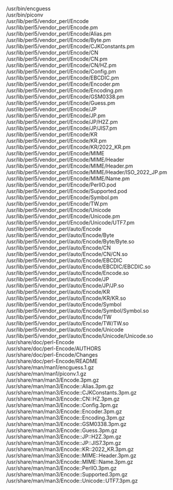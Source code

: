 /usr/bin/encguess  
/usr/bin/piconv  
/usr/lib/perl5/vendor\_perl/Encode  
/usr/lib/perl5/vendor\_perl/Encode.pm  
/usr/lib/perl5/vendor\_perl/Encode/Alias.pm  
/usr/lib/perl5/vendor\_perl/Encode/Byte.pm  
/usr/lib/perl5/vendor\_perl/Encode/CJKConstants.pm  
/usr/lib/perl5/vendor\_perl/Encode/CN  
/usr/lib/perl5/vendor\_perl/Encode/CN.pm  
/usr/lib/perl5/vendor\_perl/Encode/CN/HZ.pm  
/usr/lib/perl5/vendor\_perl/Encode/Config.pm  
/usr/lib/perl5/vendor\_perl/Encode/EBCDIC.pm  
/usr/lib/perl5/vendor\_perl/Encode/Encoder.pm  
/usr/lib/perl5/vendor\_perl/Encode/Encoding.pm  
/usr/lib/perl5/vendor\_perl/Encode/GSM0338.pm  
/usr/lib/perl5/vendor\_perl/Encode/Guess.pm  
/usr/lib/perl5/vendor\_perl/Encode/JP  
/usr/lib/perl5/vendor\_perl/Encode/JP.pm  
/usr/lib/perl5/vendor\_perl/Encode/JP/H2Z.pm  
/usr/lib/perl5/vendor\_perl/Encode/JP/JIS7.pm  
/usr/lib/perl5/vendor\_perl/Encode/KR  
/usr/lib/perl5/vendor\_perl/Encode/KR.pm  
/usr/lib/perl5/vendor\_perl/Encode/KR/2022\_KR.pm  
/usr/lib/perl5/vendor\_perl/Encode/MIME  
/usr/lib/perl5/vendor\_perl/Encode/MIME/Header  
/usr/lib/perl5/vendor\_perl/Encode/MIME/Header.pm  
/usr/lib/perl5/vendor\_perl/Encode/MIME/Header/ISO\_2022\_JP.pm  
/usr/lib/perl5/vendor\_perl/Encode/MIME/Name.pm  
/usr/lib/perl5/vendor\_perl/Encode/PerlIO.pod  
/usr/lib/perl5/vendor\_perl/Encode/Supported.pod  
/usr/lib/perl5/vendor\_perl/Encode/Symbol.pm  
/usr/lib/perl5/vendor\_perl/Encode/TW.pm  
/usr/lib/perl5/vendor\_perl/Encode/Unicode  
/usr/lib/perl5/vendor\_perl/Encode/Unicode.pm  
/usr/lib/perl5/vendor\_perl/Encode/Unicode/UTF7.pm  
/usr/lib/perl5/vendor\_perl/auto/Encode  
/usr/lib/perl5/vendor\_perl/auto/Encode/Byte  
/usr/lib/perl5/vendor\_perl/auto/Encode/Byte/Byte.so  
/usr/lib/perl5/vendor\_perl/auto/Encode/CN  
/usr/lib/perl5/vendor\_perl/auto/Encode/CN/CN.so  
/usr/lib/perl5/vendor\_perl/auto/Encode/EBCDIC  
/usr/lib/perl5/vendor\_perl/auto/Encode/EBCDIC/EBCDIC.so  
/usr/lib/perl5/vendor\_perl/auto/Encode/Encode.so  
/usr/lib/perl5/vendor\_perl/auto/Encode/JP  
/usr/lib/perl5/vendor\_perl/auto/Encode/JP/JP.so  
/usr/lib/perl5/vendor\_perl/auto/Encode/KR  
/usr/lib/perl5/vendor\_perl/auto/Encode/KR/KR.so  
/usr/lib/perl5/vendor\_perl/auto/Encode/Symbol  
/usr/lib/perl5/vendor\_perl/auto/Encode/Symbol/Symbol.so  
/usr/lib/perl5/vendor\_perl/auto/Encode/TW  
/usr/lib/perl5/vendor\_perl/auto/Encode/TW/TW.so  
/usr/lib/perl5/vendor\_perl/auto/Encode/Unicode  
/usr/lib/perl5/vendor\_perl/auto/Encode/Unicode/Unicode.so  
/usr/share/doc/perl-Encode  
/usr/share/doc/perl-Encode/AUTHORS  
/usr/share/doc/perl-Encode/Changes  
/usr/share/doc/perl-Encode/README  
/usr/share/man/man1/encguess.1.gz  
/usr/share/man/man1/piconv.1.gz  
/usr/share/man/man3/Encode.3pm.gz  
/usr/share/man/man3/Encode::Alias.3pm.gz  
/usr/share/man/man3/Encode::CJKConstants.3pm.gz  
/usr/share/man/man3/Encode::CN::HZ.3pm.gz  
/usr/share/man/man3/Encode::Config.3pm.gz  
/usr/share/man/man3/Encode::Encoder.3pm.gz  
/usr/share/man/man3/Encode::Encoding.3pm.gz  
/usr/share/man/man3/Encode::GSM0338.3pm.gz  
/usr/share/man/man3/Encode::Guess.3pm.gz  
/usr/share/man/man3/Encode::JP::H2Z.3pm.gz  
/usr/share/man/man3/Encode::JP::JIS7.3pm.gz  
/usr/share/man/man3/Encode::KR::2022\_KR.3pm.gz  
/usr/share/man/man3/Encode::MIME::Header.3pm.gz  
/usr/share/man/man3/Encode::MIME::Name.3pm.gz  
/usr/share/man/man3/Encode::PerlIO.3pm.gz  
/usr/share/man/man3/Encode::Supported.3pm.gz  
/usr/share/man/man3/Encode::Unicode::UTF7.3pm.gz  
